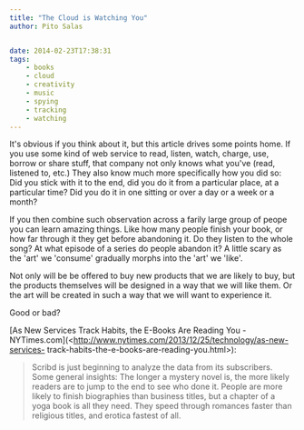 ```yaml
---
title: "The Cloud is Watching You"
author: Pito Salas


date: 2014-02-23T17:38:31
tags:
    - books
    - cloud
    - creativity
    - music
    - spying
    - tracking
    - watching
---
```




It's obvious if you think about it, but this article drives some points home.
If you use some kind of web service to read, listen, watch, charge, use,
borrow or share stuff, that company not only knows what you've (read, listened
to, etc.) They also know much more specifically how you did so: Did you stick
with it to the end, did you do it from a particular place, at a particular
time? Did you do it in one sitting or over a day or a week or a month?

If you then combine such observation across a farily large group of peope you
can learn amazing things. Like how many people finish your book, or how far
through it they get before abandoning it. Do they listen to the whole song? At
what episode of a series do people abandon it? A little scary as the 'art' we
'consume' gradually morphs into the 'art' we 'like'.

Not only will be be offered to buy new products that we are likely to buy, but
the products themselves will be designed in a way that we will like them. Or
the art will be created in such a way that we will want to experience it.

Good or bad?

[As New Services Track Habits, the E-Books Are Reading You -
NYTimes.com](<http://www.nytimes.com/2013/12/25/technology/as-new-services-
track-habits-the-e-books-are-reading-you.html>):

> Scribd is just beginning to analyze the data from its subscribers. Some
> general insights: The longer a mystery novel is, the more likely readers are
> to jump to the end to see who done it. People are more likely to finish
> biographies than business titles, but a chapter of a yoga book is all they
> need. They speed through romances faster than religious titles, and erotica
> fastest of all.


